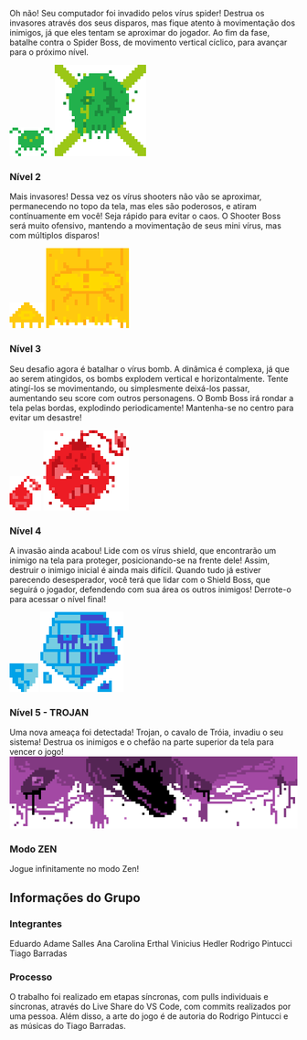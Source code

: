 Oh não! Seu computador foi invadido pelos vírus spider! Destrua os invasores através dos seus disparos, mas fique atento à movimentação dos inimigos, já que eles tentam se aproximar do jogador.
Ao fim da fase, batalhe contra o Spider Boss, de movimento vertical cíclico, para avançar para o próximo nível.

![spider](\coronashooter\images\inimigo1G.png)
![BossSpider](\coronashooter\images\boss1G.png)


### Nível 2

Mais invasores! Dessa vez os vírus shooters não vão se aproximar, permanecendo no topo da tela, mas eles são poderosos, e atiram contínuamente em você! Seja rápido para evitar o caos.
O Shooter Boss será muito ofensivo, mantendo a movimentação de seus mini vírus, mas com múltiplos disparos!

![shooter](\coronashooter\images\inimigo2Y.png)
![bossShooter](\coronashooter\images\boss2Y.png)


### Nível 3

Seu desafio agora é batalhar o vírus bomb. A dinâmica é complexa, já que ao serem atingidos, os bombs explodem vertical e horizontalmente. Tente atingí-los se movimentando, ou simplesmente deixá-los passar, aumentando seu score com outros personagens.
O Bomb Boss irá rondar a tela pelas bordas, explodindo periodicamente! Mantenha-se no centro para evitar um desastre!

![bomb](\coronashooter\images\inimigo3R.png)
![BossBomb](\coronashooter\images\boss3R.png)


### Nível 4

A invasão ainda acabou! Lide com os vírus shield, que encontrarão um inimigo na tela para proteger, posicionando-se na frente dele! Assim, destruir o inimigo inicial é ainda mais difícil.
Quando tudo já estiver parecendo desesperador, você terá que lidar com o Shield Boss, que seguirá o jogador, defendendo com sua área os outros inimigos! Derrote-o para acessar o nível final!

![shield](\coronashooter\images\inimigo4B.png)
![BossShield](\coronashooter\images\boss4B.png)

### Nível 5 - TROJAN

Uma nova ameaça foi detectada! Trojan, o cavalo de Tróia, invadiu o seu sistema! Destrua os inimigos e o chefão na parte superior da tela para vencer o jogo!
![Trojan](\coronashooter\images\troia1.png)


### Modo ZEN

Jogue infinitamente no modo Zen!


## Informações do Grupo

### Integrantes
Eduardo Adame Salles
Ana Carolina Erthal
Vinicius Hedler
Rodrigo Pintucci
Tiago Barradas

### Processo

O trabalho foi realizado em etapas síncronas, com pulls individuais e síncronas, através do Live Share do VS Code, com commits realizados por uma pessoa.
Além disso, a arte do jogo é de autoria do Rodrigo Pintucci e as músicas do Tiago Barradas.

